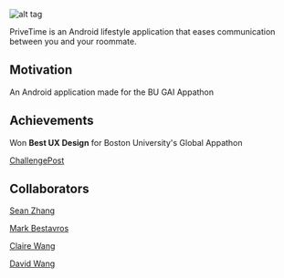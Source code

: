 ![alt tag](http://fjv4.com/img/portfolio/privetimebanner.png)

PriveTime is an Android lifestyle application that eases communication between you and your roommate.

## Motivation
An Android application made for the BU GAI Appathon

## Achievements
Won **Best UX Design** for Boston University's Global Appathon

[ChallengePost](http://2gaiappathon.challengepost.com/submissions)

## Collaborators

[Sean Zhang](https://github.com/puzzledsean)

[Mark Bestavros](https://github.com/Markouka)

[Claire Wang](https://github.com/clairew)

[David Wang](https://github.com/davidwang830)
